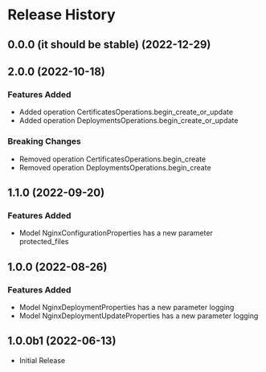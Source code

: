 # Release History

## 0.0.0 (it should be stable) (2022-12-29)



## 2.0.0 (2022-10-18)

### Features Added

  - Added operation CertificatesOperations.begin_create_or_update
  - Added operation DeploymentsOperations.begin_create_or_update

### Breaking Changes

  - Removed operation CertificatesOperations.begin_create
  - Removed operation DeploymentsOperations.begin_create

## 1.1.0 (2022-09-20)

### Features Added

  - Model NginxConfigurationProperties has a new parameter protected_files

## 1.0.0 (2022-08-26)

### Features Added

  - Model NginxDeploymentProperties has a new parameter logging
  - Model NginxDeploymentUpdateProperties has a new parameter logging

## 1.0.0b1 (2022-06-13)

* Initial Release
